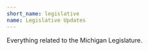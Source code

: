 ```yaml
---
short_name: legislative
name: Legislative Updates
---
```

Everything related to the Michigan Legislature.